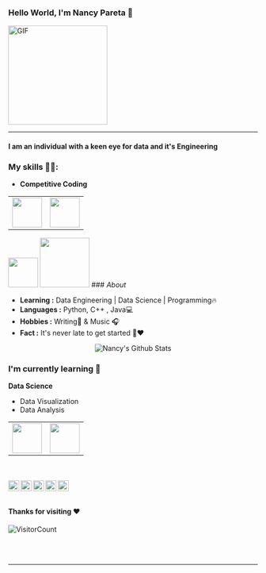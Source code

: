 ### Hello World, I'm Nancy Pareta :purple_heart:
<img alt="GIF" src="https://media.giphy.com/media/Cmr1OMJ2FN0B2/giphy.gif" width = 200/>

-----
#### I am an individual with a keen eye for data and it's Engineering 

### My skills 👩‍💻:
- **Competitive Coding**
<table>
<tbody>
 <tr>
<td align="center" width="50%">
<img height=60px src="https://www.vectorlogo.zone/logos/python/python-ar21.svg"> 
</td>

<td align="center" width="50%">
<img height=60px src="https://upload.wikimedia.org/wikipedia/commons/1/18/ISO_C%2B%2B_Logo.svg"> 
</td>
</tr>
</tbody>
</table>



<td align="center" width="33%">
<img height=60px src="https://www.vectorlogo.zone/logos/mysql/mysql-official.svg"> 
</td>

<td align="center" width="33%">
<img height=100px src="https://www.vectorlogo.zone/logos/postgresql/postgresql-vertical.svg"> 
</td>




 </tr>
</tbody>
</table>
### <i>About</i>

-  **Learning :** Data Engineering  |  Data Science | Programming:fire:	
-  **Languages :** Python, C++ , Java💻
-  **Hobbies :**  Writing📕 & Music :headphones:
-  **Fact :** It's never late to get started 🎯:heart:

<p align="center">
  <img alt="Nancy's Github Stats" src="https://github-readme-stats.vercel.app/api?username=nancypareta&show_icons=true&theme=radical">
</p>





### I'm currently learning :open_book:

**Data Science**
  - Data Visualization
  - Data Analysis
 <table>
 <tbody>
 <tr>
<td align="center" width="50%">
<img height=60px src="https://www.vectorlogo.zone/logos/python/python-ar21.svg"> 
</td>

<td align="center" width="50%">
<img height=60px src="https://www.vectorlogo.zone/logos/r-project/r-project-icon.svg"> 
</td>
</tr>
</tbody>
</table>
    

<br> <br>
 <a href="https://twitter.com/heyiamnancy">
  <img align="left" alt="Nancy's Twitter" width="22px" src="https://cdn.jsdelivr.net/npm/simple-icons@v3/icons/twitter.svg" />
</a>
<a href="https://www.linkedin.com/in/nancy-pareta/">
  <img align="left" alt="Nancy's LinkedIn" width="22px" src="https://cdn.jsdelivr.net/npm/simple-icons@v3/icons/linkedin.svg" />
</a>
<a href="https://github.com/nancypareta">
  <img align="left" alt="Nancy's Github" width="22px" src="https://cdn.jsdelivr.net/npm/simple-icons@v3/icons/github.svg" />
</a>
<a href="https://www.instagram.com/nancy.pareta">
  <img align="left" alt="Nancy's Instagram" width="22px" src="https://cdn.jsdelivr.net/npm/simple-icons@v3/icons/instagram.svg" />
</a>
<a href="https://www.hackerrank.com/noobcoder96">
  <img align="left" alt="Nancy's Hackerrank" width="22px" src="https://cdn.jsdelivr.net/npm/simple-icons@v3/icons/hackerrank.svg" />
</a>
<br><br>

#### Thanks for visiting :heart:
![VisitorCount](https://profile-counter.glitch.me/nancypareta/count.svg)



<br>
<br>

<!--
<table>
<tbody>
 <tr>
<td align="center" width="50%">
<img height=60px src="https://www.vectorlogo.zone/logos/graphql/graphql-ar21.svg"> 
</td>
<td align="center" width="50%">
<img height=60px src="https://www.vectorlogo.zone/logos/reactjs/reactjs-ar21.svg"> 
</td>
</tr>
</tbody>
</table>
<br>
<p align="center">
  <img align="center" src="https://github-readme-stats.vercel.app/api/top-langs/?username=Shreya549&theme=radical" />
<img align="center" src="https://github-readme-stats.vercel.app/api?username=Shreya549&&show_icons=true&theme=radical" alt="My Github Stats">
</p>
<a href="https://github.com/nancypareta">
  <img align="center" src="https://github-readme-stats.vercel.app/api/top-langs/?username=nancypareta&theme=radical" />
</a>
**nancypareta/nancypareta** is a ✨ _special_ ✨ repository because its `README.md` (this file) appears on your GitHub profile.

Here are some ideas to get you started:

- 🔭 I’m currently working on ...
- 🌱 I’m currently learning ...
- 👯 I’m looking to collaborate on ...
- 🤔 I’m looking for help with ...
- 💬 Ask me about ...
- 📫 How to reach me: ...
- 😄 Pronouns: ...
- ⚡ Fun fact: ...
-->

----

